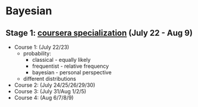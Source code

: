 # Bayesian

## Stage 1: [coursera specialization](https://www.coursera.org/specializations/bayesian-statistics) (July 22 - Aug 9) 
* Course 1: (July 22/23)
  * probability:
    * classical - equally likely
    * frequentist - relative frequency
    * bayesian - personal perspective  
  * different distributions 
* Course 2: (July 24/25/26/29/30)
* Course 3: (July 31/Aug 1/2/5)
* Course 4: (Aug 6/7/8/9)
